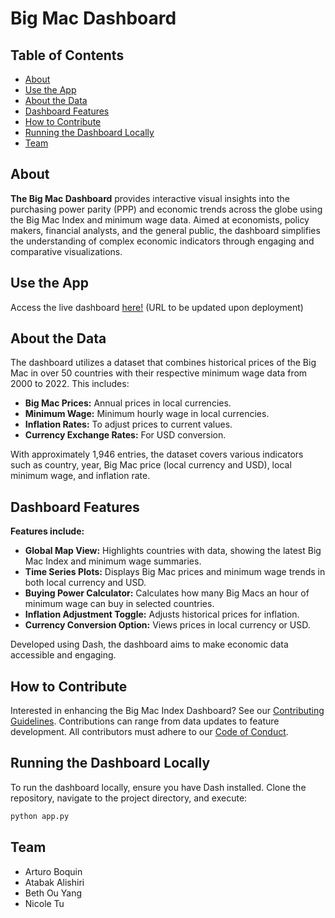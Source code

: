 # Big Mac Dashboard

## Table of Contents

- [About](#about)
- [Use the App](#use-the-app)
- [About the Data](#about-the-data)
- [Dashboard Features](#dashboard-features)
- [How to Contribute](#how-to-contribute)
- [Running the Dashboard Locally](#running-the-dashboard-locally)
- [Team](#team)

## About

**The Big Mac Dashboard** provides interactive visual insights into the purchasing power parity (PPP) and economic trends across the globe using the Big Mac Index and minimum wage data. Aimed at economists, policy makers, financial analysts, and the general public, the dashboard simplifies the understanding of complex economic indicators through engaging and comparative visualizations.

## Use the App

Access the live dashboard [here!](#) (URL to be updated upon deployment)

## About the Data

The dashboard utilizes a dataset that combines historical prices of the Big Mac in over 50 countries with their respective minimum wage data from 2000 to 2022. This includes:

- **Big Mac Prices:** Annual prices in local currencies.
- **Minimum Wage:** Minimum hourly wage in local currencies.
- **Inflation Rates:** To adjust prices to current values.
- **Currency Exchange Rates:** For USD conversion.

With approximately 1,946 entries, the dataset covers various indicators such as country, year, Big Mac price (local currency and USD), local minimum wage, and inflation rate.

## Dashboard Features

**Features include:**

- **Global Map View:** Highlights countries with data, showing the latest Big Mac Index and minimum wage summaries.
- **Time Series Plots:** Displays Big Mac prices and minimum wage trends in both local currency and USD.
- **Buying Power Calculator:** Calculates how many Big Macs an hour of minimum wage can buy in selected countries.
- **Inflation Adjustment Toggle:** Adjusts historical prices for inflation.
- **Currency Conversion Option:** Views prices in local currency or USD.

Developed using Dash, the dashboard aims to make economic data accessible and engaging.

## How to Contribute

Interested in enhancing the Big Mac Index Dashboard? See our [Contributing Guidelines](#). Contributions can range from data updates to feature development. All contributors must adhere to our [Code of Conduct](#).

## Running the Dashboard Locally

To run the dashboard locally, ensure you have Dash installed. Clone the repository, navigate to the project directory, and execute:

```bash
python app.py
```

## Team
- Arturo Boquin
- Atabak Alishiri
- Beth Ou Yang
- Nicole Tu
